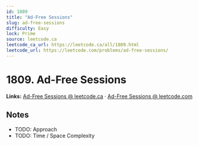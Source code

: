 ```yaml
--- 
id: 1809
title: "Ad-Free Sessions"
slug: ad-free-sessions
difficulty: Easy
lock: Prime
source: leetcode.ca
leetcode_ca_url: https://leetcode.ca/all/1809.html
leetcode_url: https://leetcode.com/problems/ad-free-sessions/
---
```


# 1809. Ad-Free Sessions

**Links:** [Ad-Free Sessions @ leetcode.ca](https://leetcode.ca/all/1809.html) · [Ad-Free Sessions @ leetcode.com](https://leetcode.com/problems/ad-free-sessions/)

## Notes
- TODO: Approach
- TODO: Time / Space Complexity
